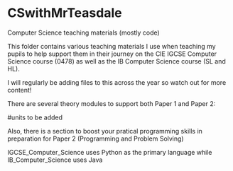 # CSwithMrTeasdale
Computer Science teaching materials (mostly code)

This folder contains various teaching materials I use when teaching my pupils to help support them in their journey on the CIE IGCSE Computer Science course (0478) as well as the IB Computer Science course (SL and HL).

I will regularly be adding files to this across the year so watch out for more content!

There are several theory modules to support both Paper 1 and Paper 2:

#units to be added

Also, there is a section to boost your pratical programming skills in preparation for Paper 2 (Programming and Problem Solving)

IGCSE_Computer_Science uses Python as the primary language while IB_Computer_Science uses Java
